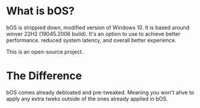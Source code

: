 # **What is bOS?**

bOS is strippied down, modified version of Windows 10. It is based around winver 22H2 (19045.2006 build).
It's an option to use to achieve better performance. reduced system latency, and overall better experience.

This is an open-source project.


# **The Difference**

bOS comes already debloated and pre-tweaked. Meaning you won't ahve to apply any extra tweks outside of the ones already applied in bOS.
